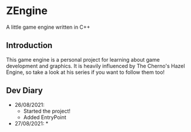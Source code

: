 # ZEngine
A little game engine written in C++

## Introduction
This game engine is a personal project for learning about game development and graphics. It is heavily influenced by The Cherno's Hazel Engine, so take a look at his series if you want to follow them too!

## Dev Diary
* 26/08/2021: 
  * Started the project!
  * Added EntryPoint
* 27/08/2021:
  * 
